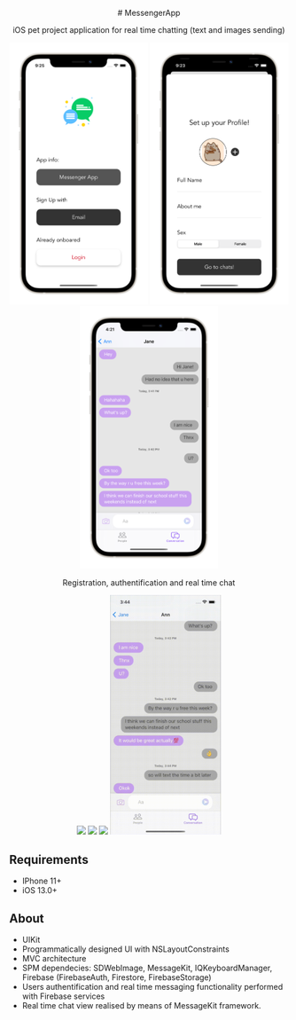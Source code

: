 <p align="center">
# MessengerApp
<br />
    <p align="center">
        iOS pet project application for real time chatting (text and images sending)
    </p>
</p>
<p align="center">

<img src= "Screenshots/auth.png" width="250">
<img src= "Screenshots/set_up_profile.png" width="250">
<img src= "Screenshots/chat.png" width="250">

</p>
    <p align="center">
        Registration, authentification and real time chat 
    </p>
</p>
    <p align="center">
    
<img src= "Screenshots/MessengerAppSignUp.gif" width="200">
<img src= "Screenshots/MessengerAppSignIn.gif" width="200">
<img src= "Screenshots/realtimechatAnn.gif" width="200">
<img src= "Screenshots/realtimechatJane.gif" width="200">

</p>

## Requirements
- IPhone 11+
- iOS 13.0+

## About
- UIKit
- Programmatically designed UI with NSLayoutConstraints
- MVC architecture
- SPM dependecies: SDWebImage, MessageKit, IQKeyboardManager, Firebase (FirebaseAuth, Firestore, FirebaseStorage)
- Users authentification and real time messaging functionality performed with Firebase services
- Real time chat view realised by means of MessageKit framework.
</p>

